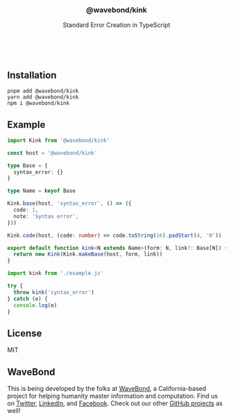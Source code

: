 <br/>
<br/>
<br/>
<br/>
<br/>
<br/>
<br/>

<h3 align='center'>@wavebond/kink</h3>
<p align='center'>
  Standard Error Creation in TypeScript
</p>

<br/>
<br/>
<br/>

## Installation

```
pnpm add @wavebond/kink
yarn add @wavebond/kink
npm i @wavebond/kink
```

## Example

```ts
import Kink from '@wavebond/kink'

const host = '@wavebond/kink'

type Base = {
  syntax_error: {}
}

type Name = keyof Base

Kink.base(host, 'syntax_error', () => ({
  code: 1,
  note: 'Syntax error',
}))

Kink.code(host, (code: number) => code.toString(16).padStart(4, '0'))

export default function kink<N extends Name>(form: N, link?: Base[N]) {
  return new Kink(Kink.makeBase(host, form, link))
}
```

```ts
import kink from './example.js'

try {
  throw kink('syntax_error')
} catch (e) {
  console.log(e)
}
```

## License

MIT

## WaveBond

This is being developed by the folks at [WaveBond](https://wave.bond), a
California-based project for helping humanity master information and
computation. Find us on [Twitter](https://twitter.com/wavebond),
[LinkedIn](https://www.linkedin.com/company/wavebond), and
[Facebook](https://www.facebook.com/wavebond). Check out our other
[GitHub projects](https://github.com/wavebond) as well!
